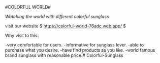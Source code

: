 #COLORFUL WORLD#

*Watching the world with different colorful sunglass*

visit our website $ https://colorful-world-76adc.web.app/ $

Why visit to this:

 -very comfortable for users.
 -informative for sunglass lover.
 -able to purchase what you desire.
 -have find products as you like.
 -world famous brand sunglass with reasonable price.#   C o l o r f u l - S u n g l a s s  
 